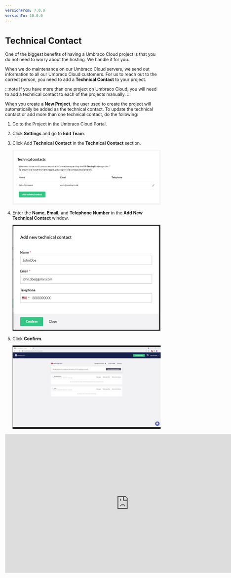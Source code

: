 ```yaml
---
versionFrom: 7.0.0
versionTo: 10.0.0
---
```

 
# Technical Contact

One of the biggest benefits of having a Umbraco Cloud project is that you do not need to worry about the hosting. We handle it for you.

When we do maintenance on our Umbraco Cloud servers, we send out information to all our Umbraco Cloud customers. For us to reach out to the correct person, you need to add a **Technical Contact** to your project.

:::note
If you have more than one project on Umbraco Cloud, you will need to add a technical contact to each of the projects manually.
:::

When you create a **New Project**, the user used to create the project will automatically be added as the technical contact. To update the technical contact or add more than one technical contact, do the following:

1. Go to the Project in the Umbraco Cloud Portal.
2. Click **Settings** and go to **Edit Team**.
3. Click Add **Technical Contact** in the **Technical Contact** section.

    ![Add technical contact](images/add-technical-contact.png)
4.  Enter the **Name**, **Email**, and **Telephone Number** in the **Add New Technical Contact** window.

    ![Add technical contact form](images/add-technical-contact-form.png)
5. Click **Confirm**.

    ![Add technical contact form](images/Technical-Contact.gif)

<iframe width="800" height="450" src="https://www.youtube.com/embed/sjugjnHz3bo?rel=0" frameborder="0" allow="autoplay; encrypted-media" allowfullscreen></iframe>
